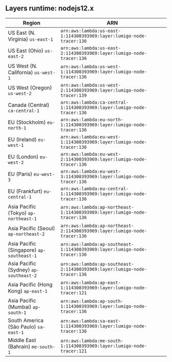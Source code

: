 Layers runtime: nodejs12.x
----
| Region | ARN |
| --- | --- |
|US East (N. Virginia)  `us-east-1`|`arn:aws:lambda:us-east-1:114300393969:layer:lumigo-node-tracer:136`|
|US East (Ohio)  `us-east-2`|`arn:aws:lambda:us-east-2:114300393969:layer:lumigo-node-tracer:136`|
|US West (N. California)  `us-west-1`|`arn:aws:lambda:us-west-1:114300393969:layer:lumigo-node-tracer:136`|
|US West (Oregon)  `us-west-2`|`arn:aws:lambda:us-west-2:114300393969:layer:lumigo-node-tracer:139`|
|Canada (Central)  `ca-central-1`|`arn:aws:lambda:ca-central-1:114300393969:layer:lumigo-node-tracer:136`|
|EU (Stockholm)  `eu-north-1`|`arn:aws:lambda:eu-north-1:114300393969:layer:lumigo-node-tracer:136`|
|EU (Ireland)  `eu-west-1`|`arn:aws:lambda:eu-west-1:114300393969:layer:lumigo-node-tracer:136`|
|EU (London)  `eu-west-2`|`arn:aws:lambda:eu-west-2:114300393969:layer:lumigo-node-tracer:136`|
|EU (Paris)  `eu-west-3`|`arn:aws:lambda:eu-west-3:114300393969:layer:lumigo-node-tracer:136`|
|EU (Frankfurt)  `eu-central-1`|`arn:aws:lambda:eu-central-1:114300393969:layer:lumigo-node-tracer:136`|
|Asia Pacific (Tokyo)  `ap-northeast-1`|`arn:aws:lambda:ap-northeast-1:114300393969:layer:lumigo-node-tracer:136`|
|Asia Pacific (Seoul)  `ap-northeast-2`|`arn:aws:lambda:ap-northeast-2:114300393969:layer:lumigo-node-tracer:136`|
|Asia Pacific (Singapore)  `ap-southeast-1`|`arn:aws:lambda:ap-southeast-1:114300393969:layer:lumigo-node-tracer:136`|
|Asia Pacific (Sydney)  `ap-southeast-2`|`arn:aws:lambda:ap-southeast-2:114300393969:layer:lumigo-node-tracer:136`|
|Asia Pacific (Hong Kong)  `ap-east-1`|`arn:aws:lambda:ap-east-1:114300393969:layer:lumigo-node-tracer:121`|
|Asia Pacific (Mumbai)  `ap-south-1`|`arn:aws:lambda:ap-south-1:114300393969:layer:lumigo-node-tracer:136`|
|South America (São Paulo)  `sa-east-1`|`arn:aws:lambda:sa-east-1:114300393969:layer:lumigo-node-tracer:136`|
|Middle East (Bahrain)  `me-south-1`|`arn:aws:lambda:me-south-1:114300393969:layer:lumigo-node-tracer:121`|
